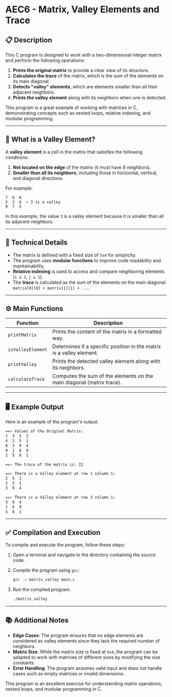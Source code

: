 # AEC6 - Matrix, Valley Elements and Trace

## 📋 Description

This C program is designed to work with a two-dimensional integer matrix and perform the following operations:

1. **Prints the original matrix** to provide a clear view of its structure.
2. **Calculates the trace** of the matrix, which is the sum of the elements on its main diagonal.
3. **Detects "valley" elements**, which are elements smaller than all their adjacent neighbors.
4. **Prints the valley element** along with its neighbors when one is detected.

This program is a great example of working with matrices in C, demonstrating concepts such as nested loops, relative indexing, and modular programming.

---

## 🧠 What is a Valley Element?

A **valley element** is a cell in the matrix that satisfies the following conditions:

1. **Not located on the edge** of the matrix (it must have 8 neighbors).
2. **Smaller than all its neighbors**, including those in horizontal, vertical, and diagonal directions.

For example:

```plaintext
7  6  8
5  3  6  ← 3 is a valley
9  7  5
```

In this example, the value `3` is a valley element because it is smaller than all its adjacent neighbors.

---

## 📌 Technical Details

- The matrix is defined with a fixed size of `5x4` for simplicity.
- The program uses **modular functions** to improve code readability and maintainability.
- **Relative indexing** is used to access and compare neighboring elements (`i ± 1`, `j ± 1`).
- The **trace** is calculated as the sum of the elements on the main diagonal: `matrix[0][0] + matrix[1][1] + ...`.

---

## ⚙️ Main Functions

| Function           | Description                                                                 |
|--------------------|-----------------------------------------------------------------------------|
| `printMatrix`      | Prints the content of the matrix in a formatted way.                       |
| `isValleyElement`  | Determines if a specific position in the matrix is a valley element.       |
| `printValley`      | Prints the detected valley element along with its neighbors.               |
| `calculateTrace`   | Computes the sum of the elements on the main diagonal (matrix trace).      |

---

## 🖥️ Example Output

Here is an example of the program's output:

```bash
==> Values of the Original Matrix:
2  3  5  3
4  2  5  1
8  3  9  4
9  1  6  9
2  5  8  1

==> The trace of the matrix is: 22

==> There is a Valley element at row 1 column 1:
2  5  3
2  5  1
3  9  4

==> There is a Valley element at row 3 column 1:
3  9  4
1  6  9
5  8  1
```

---

## ✅ Compilation and Execution

To compile and execute the program, follow these steps:

1. Open a terminal and navigate to the directory containing the source code.
2. Compile the program using `gcc`:

    ```bash
    gcc -o matrix_valley main.c
    ```

3. Run the compiled program:

    ```bash
    ./matrix_valley
    ```

---

## 📚 Additional Notes

- **Edge Cases**: The program ensures that no edge elements are considered as valley elements since they lack the required number of neighbors.
- **Matrix Size**: While the matrix size is fixed at `5x4`, the program can be adapted to work with matrices of different sizes by modifying the size constants.
- **Error Handling**: The program assumes valid input and does not handle cases such as empty matrices or invalid dimensions.

This program is an excellent exercise for understanding matrix operations, nested loops, and modular programming in C.